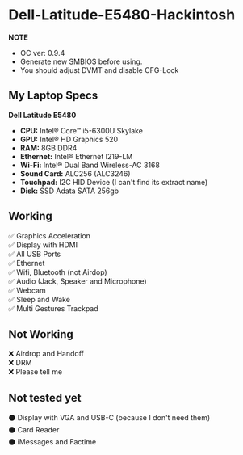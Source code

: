 # Dell-Latitude-E5480-Hackintosh

**NOTE**

- OC ver: 0.9.4
- Generate new SMBIOS before using.
- You should adjust DVMT and disable CFG-Lock

## My Laptop Specs

**Dell Latitude E5480**

- **CPU:** Intel® Core™ i5-6300U Skylake
- **GPU:** Intel® HD Graphics 520
- **RAM:** 8GB DDR4
- **Ethernet:** Intel® Ethernet I219-LM
- **Wi-Fi:** Intel® Dual Band Wireless-AC 3168
- **Sound Card:** ALC256 (ALC3246)
- **Touchpad:** I2C HID Device (I can't find its extract name)
- **Disk:** SSD Adata SATA 256gb

## Working

✅ Graphics Acceleration  
✅ Display with HDMI  
✅ All USB Ports  
✅ Ethernet  
✅ Wifi, Bluetooth (not Airdop)  
✅ Audio (Jack, Speaker and Microphone)  
✅ Webcam  
✅ Sleep and Wake  
✅ Multi Gestures Trackpad

## Not Working

❌ Airdrop and Handoff  
❌ DRM  
❌ Please tell me

## Not tested yet

⚫ Display with VGA and USB-C (because I don't need them)  
⚫ Card Reader  
⚫ iMessages and Factime
